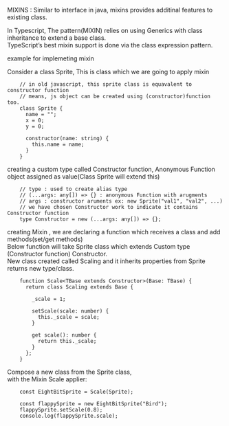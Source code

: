 MIXINS : Similar to interface in java, mixins provides additinal features to existing class.


In Typescript, The pattern(MIXIN) relies on using Generics with class inheritance to extend a base class.   
TypeScript’s best mixin support is done via the class expression pattern.  

example for implemeting mixin

Consider a class Sprite, This is class which we are going to apply mixin  

        // in old javascript, this sprite class is equavalent to constructor function
        // means, js object can be created using (constructor)function too.
        class Sprite {
          name = "";
          x = 0;
          y = 0;

          constructor(name: string) {
            this.name = name;
          }
        }

creating a custom type called Constructor function, Anonymous Function object assigned as value(Class Sprite will extend this)

        // type : used to create alias type
        // (...args: any[]) => {} : anonymous Function with arugments
        // args : constructor aruments ex: new Sprite("val1", "val2", ...)
        // we have chosen Constructor work to indicate it contains Constructor function 
        type Constructor = new (...args: any[]) => {}; 
        
creating Mixin , we are declaring a function which receives a class and add methods(set/get methods)  
Below function will take Sprite class which extends Custom type (Constructor function) Constructor.  
New class created called Scaling and it inherits properties from Sprite returns new type/class.  

        function Scale<TBase extends Constructor>(Base: TBase) {
          return class Scaling extends Base {
  
            _scale = 1;

            setScale(scale: number) {
              this._scale = scale;
            }

            get scale(): number {
              return this._scale;
            }
          };
        }        
        
        
Compose a new class from the Sprite class,  
with the Mixin Scale applier:  

        const EightBitSprite = Scale(Sprite);

        const flappySprite = new EightBitSprite("Bird");
        flappySprite.setScale(0.8);
        console.log(flappySprite.scale);        
